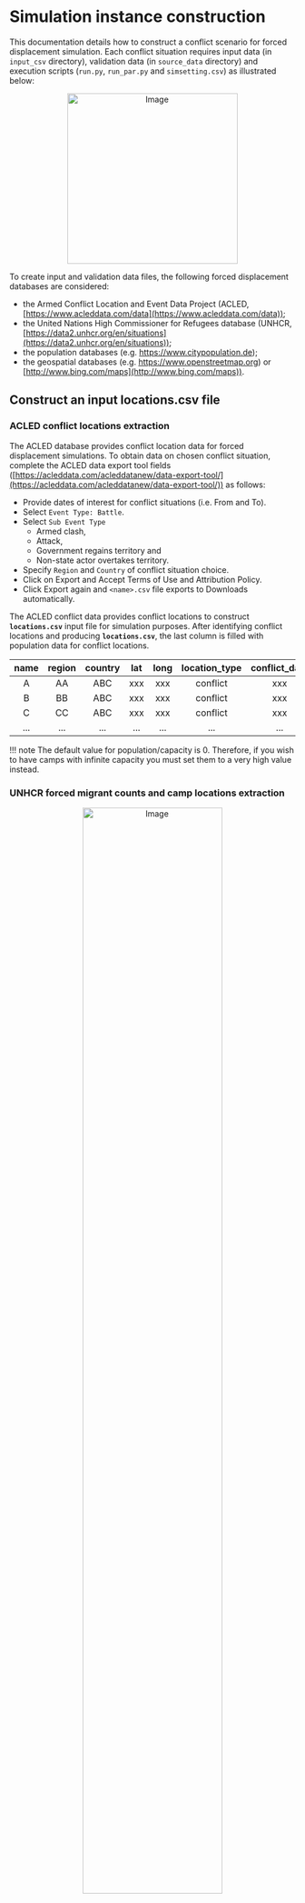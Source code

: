 # **Simulation instance construction**

This documentation details how to construct a conflict scenario for forced displacement simulation. Each conflict situation requires input data (in `input_csv` directory), validation data (in `source_data` directory) and execution scripts (`run.py`, `run_par.py` and `simsetting.csv`) as illustrated below:

<p align="center">
    <img src="../images/config_template.png" alt="Image" width="300" height="300" />
</p>


To create input and validation data files, the following forced displacement databases are considered:



* the Armed Conflict Location and Event Data Project (ACLED, [https://www.acleddata.com/data](https://www.acleddata.com/data));
* the United Nations High Commissioner for Refugees database (UNHCR, [https://data2.unhcr.org/en/situations](https://data2.unhcr.org/en/situations));
* the population databases (e.g. <https://www.citypopulation.de>);
* the geospatial databases (e.g. <https://www.openstreetmap.org>)  or [http://www.bing.com/maps](http://www.bing.com/maps)).

## **Construct an input locations.csv file**

### **ACLED conflict locations extraction**

The ACLED database provides conflict location data for forced displacement simulations. To obtain data on chosen conflict situation, complete the ACLED data export tool fields ([https://acleddata.com/acleddatanew/data-export-tool/](https://acleddata.com/acleddatanew/data-export-tool/)) as follows:


* Provide dates of interest for conflict situations (i.e. From and To).
* Select `Event Type: Battle`.
* Select `Sub Event Type`
	* Armed clash,
	* Attack,
	* Government regains territory and
	* Non-state actor overtakes territory.
* Specify `Region` and `Country` of conflict situation choice.
* Click on Export and Accept Terms of Use and Attribution Policy.
* Click Export again and `<name>.csv` file exports to Downloads automatically.


The ACLED conflict data provides conflict locations to construct **`locations.csv`** input file for simulation purposes. After identifying conflict locations and producing **`locations.csv`**, the last column is filled with population data for conflict locations.


| **name** | **region** | **country** | **lat** | **long** | **location_type** | **conflict_date** | **population/capacity** |
|:----:|:------:|:-------:|:---:|:----:|:-------------:|:-------------:|:-------------------:|
|   A  |   AA   |   ABC   | xxx |  xxx |    conflict   |      xxx      |         xxx         |
|   B  |   BB   |   ABC   | xxx |  xxx |    conflict   |      xxx      |         xxx         |
|   C  |   CC   |   ABC   | xxx |  xxx |    conflict   |      xxx      |         xxx         |
| ...  |  ...   |   ...   | ... |  ... |       ...     |      ...      |         ...         |



!!! note
	The default value for population/capacity is 0. Therefore, if you wish to have camps with infinite capacity you must set them to a very high value instead.


### **UNHCR forced migrant counts and camp locations extraction**

<p align="center">
    <img src="../images/unhcr_screenshot.png" alt="Image" width="70%" />
</p>


The UNHCR situations provide an overview of active situations worldwide that are facing forced displacement distress. To construct a new conflict situation:

* Select an active (conflict) situation of interest from an interactive map and click to access data and documentation relevant to a chosen conflict situation from [https://data2.unhcr.org/en/situations](https://data2.unhcr.org/en/situations).

* Select a simulation period for conflict situation from `Refugees and asylum-seekers from 'chosen situation name' - Total timeline`, which also presents forced displacement counts for a chosen period.

* Obtain total counts of forcibly displaced people by clicking JSON button of `Refugees and asylum-seekers from 'chosen situation name' - Total section`.

* Identify camps for each neighbouring country through `Breakdown by Country` section of the conflict situation.

* Collect and save data for each camp (e.g. `<country_name-camp_name>.csv`).

!!! note
        The UNHCR Data Portal tends to have a different interface for different conflict situations. Therefore, data on the location level may need to be retrieved differently for some situations, or may be unavailable altogether.

Input camp names (i.e. destination locations) and their capacity into **`locations.csv`** file. Camp capacity is the highest number of forced migrants for each camp and is obtained from individual camp CSV files that are set in **`locations.csv`**. For instance, `CampZ.csv` has the highest number of forcibly displaced people (18129) on 2015-09-30, which is the camp capacity for CampZ.


|     ...      |   ...   |
|:------------:|:-------:|
|  2015-03-31  |  11470  |
|  2015-06-02  |  12405  |
|  2015-07-24  |  12405  |
|  2015-08-31  |  11359  |
|  2015-09-30  |  18129  |
|     ...      |   ...   |


### **Population data extraction**

Currently, the population figures for each location will need to be collected and written to the *population/capacity* column from <www.citypopulation.de>. After the population data has been collected for each location, input these population numbers in `locations.csv`, which can be then used for simulation execution.


## **Construct location graph CSV files**

The `locations.csv` file contain information about all the locations in the location graph. Flee 3.0 supports four location types:

* `conflict`: places where conflicts are taking place during the conflict. This type is not needed if you are loading in a `conflicts.csv` file or if you are using Flee for disaster displacement.
* `town`: places that are neither conflict zones nor camps. **NOTE: if you use a conflicts.csv input file, then town type locations can change into conflict type locations at runtime**.
* `camp`: places where asylum seekers / unrecognized refugees are received and looked after.
* `idpcamp`: places where internally displaced persons are received and looked after. **NOTE: this type is supported as of Flee 3.0**
* `marker`: these places are entirely ignored in decision-making, but are represented for output/viz purposes. Useful for embedding crossroads, where people are extremely unlikely to pause.


Identified conflict zones and camps provide origin and destination locations. We connect these locations to represent how forcibly displaced people flee. We use [https://www.openstreetmap.org](https://www.openstreetmap.org) or [http://www.bing.com/maps](http://www.bing.com/maps) (or other mapping services) to connect conflict zones and camps, and add additional locations (if required) as a location type **town** to **`locations.csv`** as illustrated below:


| **name** | **region** | **country** | **lat** | **long** | **location_type** | **conflict_date** | **population/capacity** | **custom_attributes...**|
|:----:|:------:|:-------:|:---:|:----:|:-------------:|:-------------:|:-------------------:|:------------:|
|   A  |   AA   |   ABC   | xxx |  xxx |    conflict   |      xxx      |         xxx         |      xxx     |
|   B  |   BB   |   ABC   | xxx |  xxx |    conflict   |      xxx      |         xxx         |      xxx     |
|   C  |   CC   |   ABC   | xxx |  xxx |    conflict   |      xxx      |         xxx         |      xxx     |
|   Z  |   ZZ   |   ZZZ   | xxx |  xxx |      camp     |               |         xxx         |      xxx     |
|   N  |   NN   |   ABC   | xxx |  xxx |      town     |               |                     |      xxx     |
| ...  |  ...   |   ...   | ... |  ... |       ...     |      ...      |         ...         |      xxx     |

Here, **custom_attributes** can be a list of optional location-specific (static) attributes that you can assign manually. For instance, you could assign an attribute named gdp to each location to indicate the average GPD in each place. You can define as many custom attributes as you like. (new as of Flee 3.0)

Record distances between locations in **`routes.csv`** file for simulation using the following format:

| **name1** | **name2** | **distance[km]** | **forced_redirection** | **custom_attributes...**|
|:----:|:------:|:-------:|:---:|:------------:|
| A    |   B    |   x1    |     |      xxx     |
| B    |   C    |   x2    |     |      xxx     |
| A    |   C    |   x3    |     |      xxx     |
| B    |   N    |   x4    |     |      xxx     |
| C    |   N    |   x3    |     |      xxx     |
| N    |   Z    |   x5    |     |      xxx     |
| ...  |  ...   |   ...   | ... |      xxx     |

**forced_redirection** refers to redirection from source location (can be town or camp) to destination location (mainly camp) and source location indicated as forwarding_hub. The value of `0` indicates no redirection, `1` indicates redirection (from name2) to name1 and 2 corresponds to redirection (from name1) to name2.

**custom_attributes** work in the same way here as for `locations.csv`, providing users with the ability to add custom link attributes and set different values for individual links. Some attributes automatically trigger behaviors in Flee 3.0, including:

* `max\_move\_speed`: when explicitly defined, this will override the MaxMoveSpeed set in `simsetting.yml` for individual links. Note that it is only possible to override this for all links or for none of the links at the moment.
* `conflict\_intensity`: when explicitly defined for a location of type conflict, this will override the default value (1.0) to a custom-defined intensity level.

!!! note 
	Group-specific instrucitons for locations.csv. For those working with our group, here are some more specific instructions:
	1. Populations for the largest cities tend to be listed on citypopulation.de, then include additional cities/towns in the regions you are interested in. Alternatively, the web tables on citypopulation.de can be converted to csv by downloading the webpage.
	2. Q: Have you studied how location selection affects the accuracy of your models? For example, does including many smaller settlements/towns improve the model or does this level of granular detail make little difference, as it is other parameters such as the total distance/time travelled in a day the agents are allowed to make that mainly affect the results?
	3. Q: If citypopulation.de does not contain the city, or does not have recent data. look for other websites that already list location name/latitude/longitude/populations e.g. simple maps.
	4. Find Latitudes and longitudes by identifying the places on OpenStreetMap. We tend to use OpenStreetMap because of its openness, but have used Bing and Google maps in the past.

## **Define location and border closures in closures.csv file**

We identify location or border closure events and document them in **closures.csv** file:

| **closure_type** | **name1** | **name2** | **closure_start = 0** | **closure_end = -1** |
|:----:|:------:|:-------:|:---:|:---:|
| location | A  | B |  xxx | xxx |
| country | ABC  | ZZZ |  xxx | xxx |
| ...  | ... | ... | ... | ... |

**closure_type** has 2 possible values:

* **location** corresponding to camp or town closure and
* **country** referring to border closure.
* **camp** refers to camp closuresi for camp `name1` (these are converted to normal towns when closed).
* **idpcamp** can be used in the same way as camp, but for IDP camps.
* **remove_forced_redirection** can be used to remove any forced redirection mechanism on a particular one-way link from `name1` to `name2`.
* **closure_start** and **closure_end** are given as integers, counting the number of days after the simulation start. The value of `0` indicates the start, while `-1` indicates the end of the simulation.


## **Define a conflict period for a conflict situation**

We define the simulation period of a conflict situation using **sim_period.csv** file, which has the following format:

| **StartDate** | **YYYY-MM-DD** |
|:----:|:------:|
| Length | simulation_period  |


## **Record conflict locations in conflicts.csv file**

We create a **conflicts.csv** file to record conflict locations indicating the start of conflicts in the simulation execution (represented as `1` or `1.0`). It is possible to use custom conflict intensities by defining values between `0.0` and `1.0` in the file:

| **#Day** | **name** | **A** | **B** | **C** | **Z** |
|:--:|:--:|:--:|:--:|:--:|:--:|
| 0 | 0 | 1 | 0 | 0 | 0 |
| 1 | 0 | 1 | 0 | 0 | 0 |
| 2 | 0 | 1 | 1 | 0 | 0 |
| 3 | 0 | 1 | 1 | 0 | 0 |
| 4 | 0 | 1 | 1 | 1 | 0 |
| 5 | 0 | 1 | 1 | 1 | 0 |
| ... | ... | ... | ... | ... | ... |

## **Construct a network map for a conflict situation**

You can construct an agent-based network map from locations.csv and routes.csv using the instructions in {ref}`FabFlee_Automated_Flee_based_simulation`.

![](images/network.png)


## **Construct a location type changes file**

In some cases, you may want to specify that a location type changes during the simulation. You can do this by including a file names `location_changes.csv` in the main directory.

The format of this file is as follows:

| #location name | new location type | date (in simulation days) |
|:--:|:--:|:--:|
| <location name> | <new type> | <day to make change> |
|:--:|:--:|:--:|


For example, the file below changes location C to an IDPCamp on Day 100, and location A to a town on Day 500.
```
#location name, new location type, date
C,idpcamp,100
A,town,500

```

Note that changes in `conflicts.csv` may override these change, triggering locations to become a conflict zone instead.


## **Construct validation data**

There are three CSV file formats required for validation of simulation outputs. CSV file containing total forced migrant counts **refugees.csv** comprises total counts of forcibly displaced people from `Refugees and asylum-seekers from 'chosen situation name' - Total` JSON file and has the format as demonstrated:

| ... | ... |
|:---:|:---:|
| YYYY-MM-DD | xxx |
| YYYY-MM-DD | xxx |
| ... | ... |

We obtain data for each camp using the format and label them as **country_name-camp_name.csv**:

| ... | ... |
|:---:|:---:|
| YYYY-MM-DD | xxx |
| YYYY-MM-DD | xxx |
| ... | ... |

**data_layout.csv** contains camp names for each camp/destination location:

| total | refugees.csv |
|:---:|:---:|
| camp_name1 | country_name-camp_name1.csv |
| camp_name2 | country_name-camp_name2.csv |
| ... | ... |



## **Construct input demographics profiles**

As of Flee 3.0, it is possible to define demographic attributes to newly spawned agents. Examples could include age, gender, ethnicity, religion or main language. You can define these attributes by placing files in the input\_csv subdirectory. For a given example attribute AAAyou can define the weighted probability profile as follows:

1. Create a file named `demographics_aaa.csv`

2. Within the file, use the following format to define the default values for all locations, and an override for example locations `loc1` and `loc2`:

| aaa | Default | loc1 | loc2 |
|:---:|:---:|:---:|:---:|
| V1 | 90 | 25 | 0 |
| V2 | 10 | 25 | 1000 |
| ... | ... | ... | ... |

In this example, agents spawned in loc1 are 50% likely to have the value V1 for attribute AAA, and 50% likely to have the value V2. All agents spawned in loc2 will have the value V2, while agents spawned in all other locations are 90% likely to have V1, and 10% likely to have V2.

